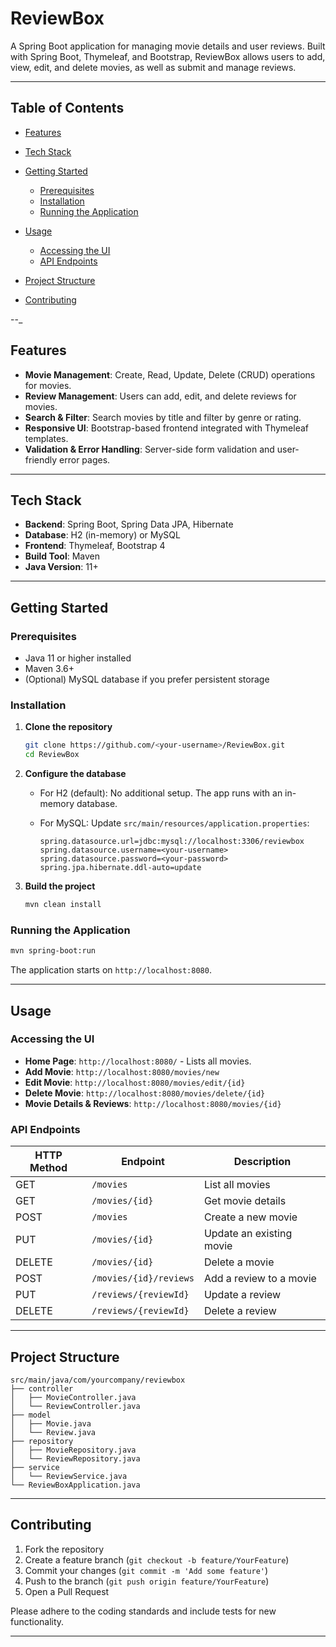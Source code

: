 # ReviewBox

A Spring Boot application for managing movie details and user reviews. Built with Spring Boot, Thymeleaf, and Bootstrap, ReviewBox allows users to add, view, edit, and delete movies, as well as submit and manage reviews.

---

## Table of Contents

* [Features](#features)
* [Tech Stack](#tech-stack)
* [Getting Started](#getting-started)

  * [Prerequisites](#prerequisites)
  * [Installation](#installation)
  * [Running the Application](#running-the-application)
* [Usage](#usage)

  * [Accessing the UI](#accessing-the-ui)
  * [API Endpoints](#api-endpoints)
* [Project Structure](#project-structure)
* [Contributing](#contributing)

--_

## Features

* **Movie Management**: Create, Read, Update, Delete (CRUD) operations for movies.
* **Review Management**: Users can add, edit, and delete reviews for movies.
* **Search & Filter**: Search movies by title and filter by genre or rating.
* **Responsive UI**: Bootstrap-based frontend integrated with Thymeleaf templates.
* **Validation & Error Handling**: Server-side form validation and user-friendly error pages.

---

## Tech Stack

* **Backend**: Spring Boot, Spring Data JPA, Hibernate
* **Database**: H2 (in-memory) or MySQL
* **Frontend**: Thymeleaf, Bootstrap 4
* **Build Tool**: Maven
* **Java Version**: 11+

---

## Getting Started

### Prerequisites

* Java 11 or higher installed
* Maven 3.6+
* (Optional) MySQL database if you prefer persistent storage

### Installation

1. **Clone the repository**

   ```bash
   git clone https://github.com/<your-username>/ReviewBox.git
   cd ReviewBox
   ```

2. **Configure the database**

   * For H2 (default): No additional setup. The app runs with an in-memory database.
   * For MySQL: Update `src/main/resources/application.properties`:

     ```properties
     spring.datasource.url=jdbc:mysql://localhost:3306/reviewbox
     spring.datasource.username=<your-username>
     spring.datasource.password=<your-password>
     spring.jpa.hibernate.ddl-auto=update
     ```

3. **Build the project**

   ```bash
   mvn clean install
   ```

### Running the Application

```bash
mvn spring-boot:run
```

The application starts on `http://localhost:8080`.

---

## Usage

### Accessing the UI

* **Home Page**: `http://localhost:8080/` - Lists all movies.
* **Add Movie**: `http://localhost:8080/movies/new`
* **Edit Movie**: `http://localhost:8080/movies/edit/{id}`
* **Delete Movie**: `http://localhost:8080/movies/delete/{id}`
* **Movie Details & Reviews**: `http://localhost:8080/movies/{id}`

### API Endpoints

| HTTP Method | Endpoint               | Description              |
| ----------- | ---------------------- | ------------------------ |
| GET         | `/movies`              | List all movies          |
| GET         | `/movies/{id}`         | Get movie details        |
| POST        | `/movies`              | Create a new movie       |
| PUT         | `/movies/{id}`         | Update an existing movie |
| DELETE      | `/movies/{id}`         | Delete a movie           |
| POST        | `/movies/{id}/reviews` | Add a review to a movie  |
| PUT         | `/reviews/{reviewId}`  | Update a review          |
| DELETE      | `/reviews/{reviewId}`  | Delete a review          |

---

## Project Structure

```
src/main/java/com/yourcompany/reviewbox
├── controller
│   ├── MovieController.java
│   └── ReviewController.java
├── model
│   ├── Movie.java
│   └── Review.java
├── repository
│   ├── MovieRepository.java
│   └── ReviewRepository.java
├── service
│   └── ReviewService.java
└── ReviewBoxApplication.java
```

---

## Contributing

1. Fork the repository
2. Create a feature branch (`git checkout -b feature/YourFeature`)
3. Commit your changes (`git commit -m 'Add some feature'`)
4. Push to the branch (`git push origin feature/YourFeature`)
5. Open a Pull Request

Please adhere to the coding standards and include tests for new functionality.

---

